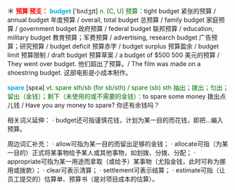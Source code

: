 ☀ <font color="red">**预算 预支：**</font>
<font color="sky blue">**budget**</font> ['bʌdӡɪt] 
<font color="rgb(227, 108, 9)">n. [C, U] 预算：</font>tight budget 紧张的预算 / annual budget 年度预算 / overall, total budget 总预算 / family budget 家庭预算 / government budget 政府预算 / federal budget 联邦预算 / education, military budget 教育预算；军费预算 / advertising, research budget 广告预算；研究预算 / budget deficit 预算赤字 / budget surplus 预算盈余 / budget limit 预算限制 / draft budget 预算草案 / a budget of $500 500 美元的预算 / They went over budget. 他们超出了预算。/ The film was made on a shoestring budget. 这部电影是小成本制作。

<font color="sky blue">**spare**</font> [spεə] 
<font color="rgb(227, 108, 9)">vt. spare sth/sb (for sb/sth) / spare (sb) sth 抽出；拨出；匀出；留出（金钱）；剩下（未使用的或不需要的金钱）：</font>to spare some money 拨出点儿钱 / Have you any money to spare? 你还有余钱吗？

相关词义延伸：
· budget还可指谨慎花钱，计划为某一目的而花钱，即把…编入预算。

周边词汇补充：
· allow可指为某一目的而留出足够的金钱；
· allocate可指（为某一目的）正式将某事物给予某人或其他事物，如划拨、分拨、分配；
· appropriate可指为某一用途而拿取（或给予）某事物（尤指金钱，此时可称为挪用或拨款）；
· clear可表示清算；
· settlement可表示结算；
· estimate可指（让员工提交的）估算单、预算书（是对项目成本的估算）。

